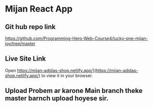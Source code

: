 # Mijan React App

## Git hub repo link
   https://github.com/Programming-Hero-Web-Course4/lucky-one-mijan-joy/tree/master

## Live Site Link 

Open https://mijan-adidas-shop.netlify.app/](https://mijan-adidas-shop.netlify.app/) to view it in your browser.

## Upload Probem ar karone Main branch theke master barnch upload hoyese sir.

